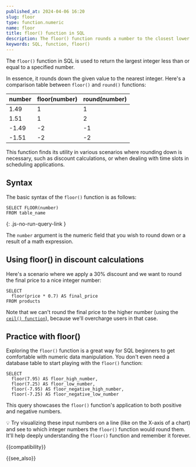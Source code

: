 ```yaml
---
published_at: 2024-04-06 16:20
slug: floor
type: function.numeric
name: floor
title: floor() function in SQL
description: The floor() function rounds a number to the closest lower integer.
keywords: SQL, function, floor()
---
```


The `floor()` function in SQL is used to return the largest integer less than or equal to a specified number.

In essence, it rounds down the given value to the nearest integer. Here's a comparison table between `floor()` and `round()` functions:

| number | floor(number) | round(number) |
| ----- | ----- | ----- |
| 1.49 | 1 | 1 |
| 1.51 | 1 | 2 |
| -1.49 | -2 | -1 |
| -1.51 | -2 | -2 |

This function finds its utility in various scenarios where rounding down is necessary, such as discount calculations, or when dealing with time slots in scheduling applications.

## Syntax

The basic syntax of the `floor()` function is as follows:

~~~pgsql
SELECT FLOOR(number)
FROM table_name
~~~
{: .js-no-run-query-link }

The `number` argument is the numeric field that you wish to round down or a result of a math expression.

## Using floor() in discount calculations

Here's a scenario where we apply a 30% discount and we want to round the final price to a nice integer number:

~~~pgsql
SELECT
  floor(price * 0.7) AS final_price
FROM products
~~~

Note that we can't round the final price to the higher number (using the [`ceil() function`](/mdn/ceil)), because we'll overcharge users in that case.

## Practice with floor()

Exploring the `floor()` function is a great way for SQL beginners to get comfortable with numeric data manipulation. You don't even need a database table to start playing with the `floor()` function:

~~~pgsql
SELECT
  floor(7.95) AS floor_high_number,
  floor(7.25) AS floor_low_number,
  floor(-7.95) AS floor_negative_high_number,
  floor(-7.25) AS floor_negative_low_number
~~~

This query showcases the `floor()` function's application to both positive and negative numbers.

:bulb: Try visualizing these input numbers on a line (like on the X-axis of a chart) and see to which integer numbers the `floor()` function would round them. It'll help deeply understanding the `floor()` function and remember it forever.

{{compatibility}}

{{see_also}}
